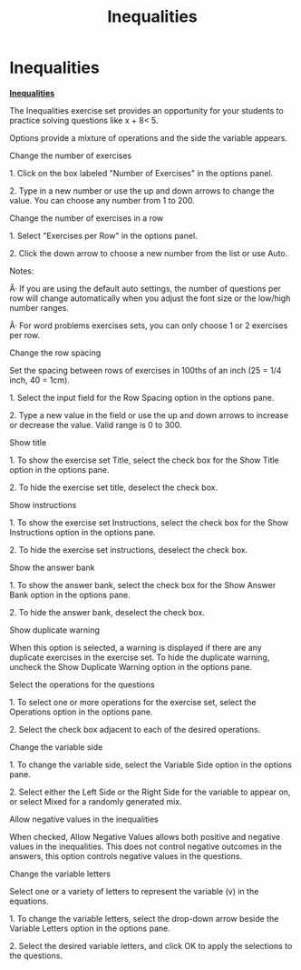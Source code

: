 ﻿---
title: Inequalities
category: reference
---

# Inequalities

**<u>Inequalities</u>**

The Inequalities exercise set provides an opportunity for your students to practice solving questions like x + 8&lt; 5.

Options provide a mixture of operations and the side the variable appears.

Change the number of exercises

1\. Click on the box labeled "Number of Exercises" in the options panel.

2\. Type in a new number or use the up and down arrows to change the value. You can choose any number from 1 to 200.

Change the number of exercises in a row

1\. Select "Exercises per Row" in the options panel.

2\. Click the down arrow to choose a new number from the list or use Auto.

Notes:

Â· If you are using the default auto settings, the number of questions per row will change automatically when you adjust the font size or the low/high number ranges.

Â· For word problems exercises sets, you can only choose 1 or 2 exercises per row.

Change the row spacing

Set the spacing between rows of exercises in 100ths of an inch (25 = 1/4 inch, 40 = 1cm).

1\. Select the input field for the Row Spacing option in the options pane.

2\. Type a new value in the field or use the up and down arrows to increase or decrease the value. Valid range is 0 to 300.

Show title

1\. To show the exercise set Title, select the check box for the Show Title option in the options pane.

2\. To hide the exercise set title, deselect the check box.

Show instructions

1\. To show the exercise set Instructions, select the check box for the Show Instructions option in the options pane.

2\. To hide the exercise set instructions, deselect the check box.

Show the answer bank

1\. To show the answer bank, select the check box for the Show Answer Bank option in the options pane.

2\. To hide the answer bank, deselect the check box.

Show duplicate warning

When this option is selected, a warning is displayed if there are any duplicate exercises in the exercise set. To hide the duplicate warning, uncheck the Show Duplicate Warning option in the options pane.

Select the operations for the questions

1\. To select one or more operations for the exercise set, select the Operations option in the options pane.

2\. Select the check box adjacent to each of the desired operations.

Change the variable side

1\. To change the variable side, select the Variable Side option in the options pane.

2\. Select either the Left Side or the Right Side for the variable to appear on, or select Mixed for a randomly generated mix.

Allow negative values in the inequalities

When checked, Allow Negative Values allows both positive and negative values in the inequalities. This does not control negative outcomes in the answers, this option controls negative values in the questions.

Change the variable letters

Select one or a variety of letters to represent the variable (v) in the equations.

1\. To change the variable letters, select the drop-down arrow beside the Variable Letters option in the options pane.

2\. Select the desired variable letters, and click OK to apply the selections to the questions.
